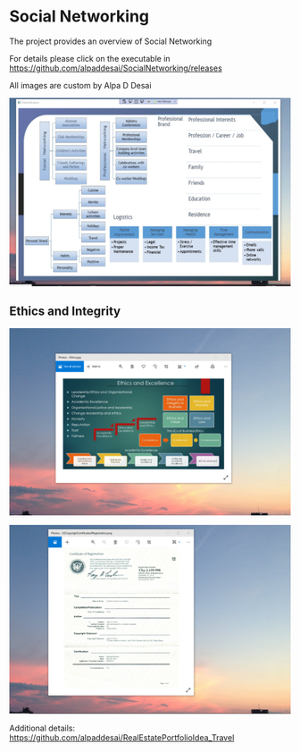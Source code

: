 # Social Networking

The project provides an overview of Social Networking 

For details please click on the executable in https://github.com/alpaddesai/SocialNetworking/releases

All images are custom by Alpa D Desai

![image](SocialNetworking.png)

## Ethics and Integrity
![image](EthicsandExcellence.png)

![image](USCopyrightCertificate.png)

Additional details: https://github.com/alpaddesai/RealEstatePortfolioIdea_Travel
